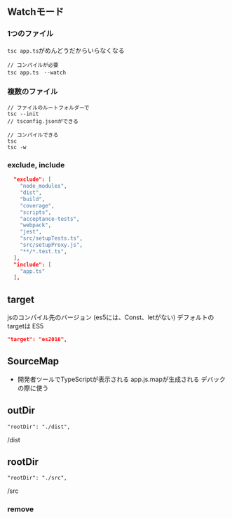 ## Watchモード
### 1つのファイル
`tsc app.ts`がめんどうだからいらなくなる
```
// コンパイルが必要
tsc app.ts　--watch

```
### 複数のファイル
```
// ファイルのルートフォルダーで
tsc --init
// tsconfig.jsonができる

// コンパイルできる
tsc
tsc -w
```

### exclude, include
```json
  "exclude": [
    "node_modules",
    "dist",
    "build",
    "coverage",
    "scripts",
    "acceptance-tests",
    "webpack",
    "jest",
    "src/setupTests.ts",
    "src/setupProxy.js",
    "**/*.test.ts",
  ],
  "include": [
    "app.ts"
  ],
```
## target
jsのコンパイル先のバージョン
(es5には、Const、letがない)
デフォルトのtargetは ES5
```json
"target": "es2016",
```

## SourceMap
- 開発者ツールでTypeScriptが表示される
app.js.mapが生成される
デバックの際に使う

## outDir
```
"rootDir": "./dist",
```
/dist
## rootDir
```
"rootDir": "./src",
```
/src

### remove
### 